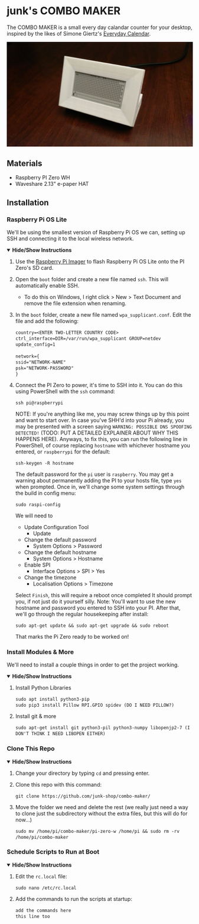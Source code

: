 # junk's COMBO MAKER

The COMBO MAKER is a small every day calandar counter for your desktop, inspired by the likes of Simone Giertz's [Everyday Calendar](https://www.youtube.com/watch?v=-lpvy-xkSNA).

![combo-maker](combo-maker.jpg)

## Materials
+ Raspberry PI Zero WH
+ Waveshare 2.13" e-paper HAT

## Installation

### Raspberry Pi OS Lite

We'll be using the smallest version of Raspberry Pi OS we can, setting up SSH and connecting it to the local wireless network.

<details open><summary><b>Hide/Show Instructions</b></summary>
  
  1.  Use the [Raspberry Pi Imager](https://www.raspberrypi.org/software/) to flash Raspberry Pi OS Lite onto the PI Zero's SD card.
  2.  Open the `boot` folder and create a new file named `ssh`. This will automatically enable SSH.
      + To do this on Windows, I right click > New > Text Document and remove the file extension when renaming.
  3.  In the `boot` folder, create a new file named `wpa_supplicant.conf`. Edit the file and add the following:
      ```
      country=<ENTER TWO-LETTER COUNTRY CODE>
      ctrl_interface=DIR=/var/run/wpa_supplicant GROUP=netdev
      update_config=1

      network={
      ssid="NETWORK-NAME"
      psk="NETWORK-PASSWORD"
      }
      ```

  4.  Connect the PI Zero to power, it's time to SSH into it. You can do this using PowerShell with the `ssh` command:
      ```
      ssh pi@raspberrypi
      ```
      NOTE: If you're anything like me, you may screw things up by this point and want to start over. In case you've SHH'd into your Pi already, you may be presented with a screen saying `WARNING: POSSIBLE DNS SPOOFING DETECTED!` (TODO: PUT A DETAILED EXPLAINER ABOUT WHY THIS HAPPENS HERE). Anyways, to fix this, you can run the following line in PowerShell, of course replacing `hostname` with whichever hostname you entered, or `raspberrypi` for the default:
      
      ```
      ssh-keygen -R hostname
      ```
      
      The default password for the `pi` user is `raspberry`.
      You may get a warning about permanently adding the PI to your hosts file, type `yes` when prompted.
      Once in, we'll change some system settings through the build in config menu:
      ```
      sudo raspi-config
      ```
      We will need to
        + Update Configuration Tool
          + Update
        + Change the default password
          + System Options > Password
        + Change the default hostname
          + System Options > Hostname
        + Enable SPI
          + Interface Options > SPI > Yes
        + Change the timezone
          + Localisation Options > Timezone

      Select `Finish`, this will require a reboot once completed It should prompt you, if not just do it yourself silly.
      Note: You'll want to use the new hostname and password you entered to SSH into your PI.
      After that, we'll go through the regular housekeeping after install:
      
      ```
      sudo apt-get update && sudo apt-get upgrade && sudo reboot
      ```
      
      That marks the Pi Zero ready to be worked on!
  
</details>

### Install Modules & More

We'll need to install a couple things in order to get the project working.

<details open><summary><b>Hide/Show Instructions</b></summary>
  
  1.  Install Python Libraries
  
      ```
      sudo apt install python3-pip
      sudo pip3 install Pillow RPI.GPIO spidev (DO I NEED PILLOW?)
      ```
      
  2.  Install git & more
  
      ```
      sudo apt-get install git python3-pil python3-numpy libopenjp2-7 (I DON'T THINK I NEED LIBOPEN EITHER)
      ```
  
</details>

### Clone This Repo

<details open><summary><b>Hide/Show Instructions</b></summary>
  
  1.  Change your directory by typing `cd` and pressing enter.
  
  2.  Clone this repo with this command:
  
      ```
      git clone https://github.com/junk-shop/combo-maker/
      ```
      
  3.  Move the folder we need and delete the rest (we really just need a way to clone just the subdirectory without the extra files, but this will do for now...)
  
      ```
      sudo mv /home/pi/combo-maker/pi-zero-w /home/pi && sudo rm -rv /home/pi/combo-maker
      ```
  
    
</details>

### Schedule Scripts to Run at Boot

<details open><summary><b>Hide/Show Instructions</b></summary>
  
  1.  Edit the `rc.local` file:
  
      ```
      sudo nano /etc/rc.local
      ```
  
  2.  Add the commands to run the scripts at startup:
  
      ```
      add the commands here
      this line too
      ```
      
</details>

